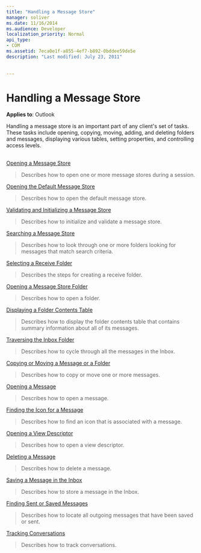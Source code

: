```yaml
---
title: "Handling a Message Store"
manager: soliver
ms.date: 11/16/2014
ms.audience: Developer
localization_priority: Normal
api_type:
- COM
ms.assetid: 7eca0e1f-a855-4ef7-b892-0bddee59de5e
description: "Last modified: July 23, 2011"
 
 
---
```


# Handling a Message Store

  
  
**Applies to**: Outlook 
  
Handling a message store is an important part of any client's set of tasks. These tasks include opening, copying, moving, adding, and deleting folders and messages, displaying various tables, setting properties, and controlling access levels.
  
## 

[Opening a Message Store](opening-a-message-store.md)
  
> Describes how to open one or more message stores during a session.
    
[Opening the Default Message Store](opening-the-default-message-store.md)
  
> Describes how to open the default message store.
    
[Validating and Initializing a Message Store](validating-and-initializing-a-message-store.md)
  
> Describes how to initialize and validate a message store.
    
[Searching a Message Store](searching-a-message-store.md)
  
> Describes how to look through one or more folders looking for messages that match search criteria.
    
[Selecting a Receive Folder](selecting-a-receive-folder.md)
  
> Describes the steps for creating a receive folder.
    
[Opening a Message Store Folder](opening-a-message-store-folder.md)
  
> Describes how to open a folder.
    
[Displaying a Folder Contents Table](displaying-a-folder-contents-table.md)
  
> Describes how to display the folder contents table that contains summary information about all of its messages.
    
[Traversing the Inbox Folder](traversing-the-inbox-folder.md)
  
> Describes how to cycle through all the messages in the Inbox.
    
[Copying or Moving a Message or a Folder](copying-or-moving-a-message-or-a-folder.md)
  
> Describes how to copy or move one or more messages.
    
[Opening a Message](opening-a-message.md)
  
> Describes how to open a message.
    
[Finding the Icon for a Message](finding-the-icon-for-a-message.md)
  
> Describes how to find an icon that is associated with a message.
    
[Opening a View Descriptor](opening-a-view-descriptor.md)
  
> Describes how to open a view descriptor.
    
[Deleting a Message](deleting-a-message.md)
  
> Describes how to delete a message.
    
[Saving a Message in the Inbox](saving-a-message-in-the-inbox.md)
  
> Describes how to store a message in the Inbox.
    
[Finding Sent or Saved Messages](finding-sent-or-saved-messages.md)
  
> Describes how to locate all outgoing messages that have been saved or sent.
    
[Tracking Conversations](tracking-conversations.md)
  
> Describes how to track conversations.
    

